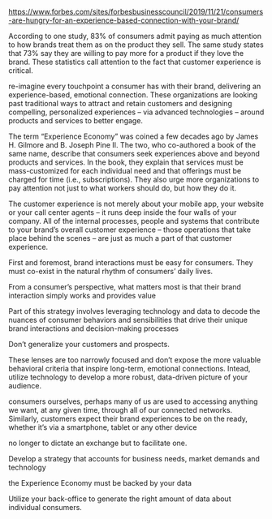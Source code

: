 https://www.forbes.com/sites/forbesbusinesscouncil/2019/11/21/consumers-are-hungry-for-an-experience-based-connection-with-your-brand/

According to one study, 83% of consumers admit paying as much attention to how brands treat them as on the product they sell. The same study states that 73% say they are willing to pay more for a product if they love the brand. These statistics call attention to the fact that customer experience is critical.

re-imagine every touchpoint a consumer has with their brand, delivering an experience-based, emotional connection. These organizations are looking past traditional ways to attract and retain customers and designing compelling, personalized experiences – via advanced technologies – around products and services to better engage.

The term “Experience Economy” was coined a few decades ago by James H. Gilmore and B. Joseph Pine II. The two, who co-authored a book of the same name, describe that consumers seek experiences above and beyond products and services. In the book, they explain that services must be mass-customized for each individual need and that offerings must be charged for time (i.e., subscriptions). They also urge more organizations to pay attention not just to what workers should do, but how they do it.

The customer experience is not merely about your mobile app, your website or your call center agents – it runs deep inside the four walls of your company. All of the internal processes, people and systems that contribute to your brand’s overall customer experience – those operations that take place behind the scenes – are just as much a part of that customer experience.

First and foremost, brand interactions must be easy for consumers. They must co-exist in the natural rhythm of consumers’ daily lives.

From a consumer’s perspective, what matters most is that their brand interaction simply works and provides value

Part of this strategy involves leveraging technology and data to decode the nuances of consumer behaviors and sensibilities that drive their unique brand interactions and decision-making processes

Don’t generalize your customers and prospects.

These lenses are too narrowly focused and don’t expose the more valuable behavioral criteria that inspire long-term, emotional connections. Intead, utilize technology to develop a more robust, data-driven picture of your audience.

consumers ourselves, perhaps many of us are used to accessing anything we want, at any given time, through all of our connected networks. Similarly, customers expect their brand experiences to be on the ready, whether it’s via a smartphone, tablet or any other device

no longer to dictate an exchange but to facilitate one.

Develop a strategy that accounts for business needs, market demands and technology

the Experience Economy must be backed by your data

Utilize your back-office to generate the right amount of data about individual consumers.